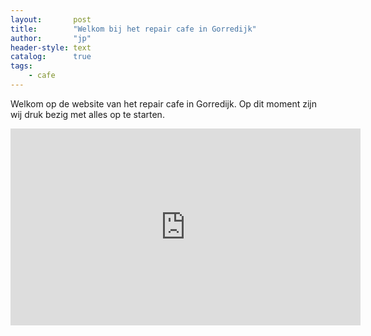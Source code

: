 ```yaml
---
layout:       post
title:        "Welkom bij het repair cafe in Gorredijk"
author:       "jp"
header-style: text
catalog:      true
tags:
    - cafe
---
```


Welkom op de website van het repair cafe in Gorredijk. Op dit moment zijn wij druk bezig met alles op te starten.

<iframe width="560" height="315" src="https://www.youtube.com/embed/D5fHAnDFQ4A?si=oJwP_xFY-9fs-sIl" title="YouTube video player" frameborder="0" allow="accelerometer; autoplay; clipboard-write; encrypted-media; gyroscope; picture-in-picture; web-share" referrerpolicy="strict-origin-when-cross-origin" allowfullscreen></iframe>